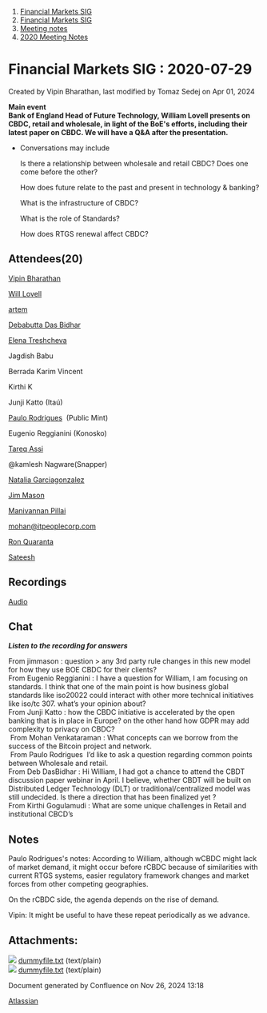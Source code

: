 1. [Financial Markets SIG](index.html)
2. [Financial Markets SIG](Financial-Markets-SIG_20545549.html)
3. [Meeting notes](Meeting-notes_20558268.html)
4. [2020 Meeting Notes](2020-Meeting-Notes_20546673.html)

# Financial Markets SIG : 2020-07-29

Created by Vipin Bharathan, last modified by Tomaz Sedej on Apr 01, 2024

**Main event**  
**Bank of England Head of Future Technology, William Lovell presents on CBDC, retail and wholesale, in light of the BoE's efforts, including their latest paper on CBDC. We will have a Q&amp;A after the presentation.**

- Conversations may include
  
  Is there a relationship between wholesale and retail CBDC? Does one come before the other?
  
  How does future relate to the past and present in technology &amp; banking?
  
  What is the infrastructure of CBDC?
  
  What is the role of Standards?
  
  How does RTGS renewal affect CBDC?

## Attendees(20)

[Vipin Bharathan](https://lf-hyperledger.atlassian.net/wiki/people/70121:4ac24c34-2385-41a8-8881-61e7a75c6d1e?ref=confluence)

[Will Lovell](https://lf-hyperledger.atlassian.net/wiki/people/70121:4c464db0-d3ea-4dd4-bbd9-92ec5c343fb5?ref=confluence)

[artem](https://lf-hyperledger.atlassian.net/wiki/people/557058:5196a62e-7a77-4c97-8180-ae5a5992fb63?ref=confluence)

[Debabutta Das Bidhar](https://lf-hyperledger.atlassian.net/wiki/people/70121:f86108c5-100d-4373-b726-0f077117c4e9?ref=confluence)

[Elena Treshcheva](https://lf-hyperledger.atlassian.net/wiki/people/70121:89719d87-50f8-4493-bda2-fac4b14a7355?ref=confluence)

Jagdish Babu

Berrada Karim Vincent

Kirthi K

Junji Katto (Itaú)

[Paulo Rodrigues](https://lf-hyperledger.atlassian.net/wiki/people/5d037b7b56f9580c07f2cb13?ref=confluence)  (Public Mint)

Eugenio Reggianini (Konosko)

[Tareq Assi](https://lf-hyperledger.atlassian.net/wiki/people/5e9c5310e401710c346ff3b2?ref=confluence)

@kamlesh Nagware(Snapper)

[Natalia Garciagonzalez](https://lf-hyperledger.atlassian.net/wiki/people/70121:7c7305b1-f62b-4d9d-84a9-882b2664fda6?ref=confluence)

[Jim Mason](https://lf-hyperledger.atlassian.net/wiki/people/557058:2bc4b898-2310-4697-8512-78b966b2a3d8?ref=confluence)

[Manivannan Pillai](https://lf-hyperledger.atlassian.net/wiki/people/5a6887cec2b7dd3533e4ab77?ref=confluence)

[mohan@itpeoplecorp.com](https://lf-hyperledger.atlassian.net/wiki/people/557058:a05846b8-f693-47d0-ad6c-a6a6393e1067?ref=confluence)

[Ron Quaranta](https://lf-hyperledger.atlassian.net/wiki/people/557058:986e556c-2be0-4336-8590-bd079def990c?ref=confluence)

[Sateesh](https://lf-hyperledger.atlassian.net/wiki/people/5f34fdb19aa9650046845141?ref=confluence)

## Recordings

[Audio](#)

## Chat

***Listen to the recording for answers***

From jimmason : question &gt; any 3rd party rule changes in this new model for how they use BOE CBDC for their clients?  
From Eugenio Reggianini : I have a question for William, I am focusing on standards. I think that one of the main point is how business global standards like iso20022 could interact with other more technical initiatives like iso/tc 307. what’s your opinion about?  
From Junji Katto : how the CBDC initiative is accelerated by the open banking that is in place in Europe? on the other hand how GDPR may add complexity to privacy on CBDC?  
 From Mohan Venkataraman : What concepts can we borrow from the success of the Bitcoin project and network.  
 From Paulo Rodrigues  I’d like to ask a question regarding common points between Wholesale and retail.  
From Deb DasBidhar : Hi William, I had got a chance to attend the CBDT discussion paper webinar in April. I believe, whether CBDT will be built on Distributed Ledger Technology (DLT) or traditional/centralized model was still undecided. Is there a direction that has been finalized yet ?  
From Kirthi Gogulamudi : What are some unique challenges in Retail and institutional CBCD’s

## Notes

Paulo Rodrigues's notes: According to William, although wCBDC might lack of market demand, it might occur before rCBDC because of similarities with current RTGS systems, easier regulatory framework changes and market forces from other competing geographies.

On the rCBDC side, the agenda depends on the rise of demand.

Vipin: It might be useful to have these repeat periodically as we advance.

## Attachments:

![](images/icons/bullet_blue.gif) [dummyfile.txt](attachments/20546502/20559120.txt) (text/plain)  
![](images/icons/bullet_blue.gif) [dummyfile.txt](attachments/20546502/20559121.txt) (text/plain)

Document generated by Confluence on Nov 26, 2024 13:18

[Atlassian](http://www.atlassian.com/)
